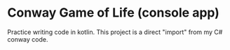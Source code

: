 # Conway Game of Life (console app)
Practice writing code in kotlin. This project is a direct "import" from my C# conway code.
